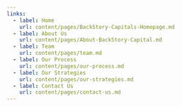 ```yaml
---
links:
  - label: Home
    url: content/pages/BackStory-Capitals-Homepage.md
  - label: About Us
    url: content/pages/About-BackStory-Capital.md
  - label: Team
    url: content/pages/team.md
  - label: Our Process
    url: content/pages/our-process.md
  - label: Our Strategies
    url: content/pages/our-strategies.md
  - label: Contact Us
    url: content/pages/contact-us.md
---
```


